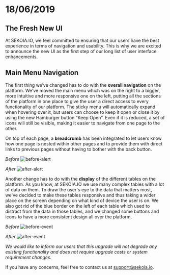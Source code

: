 # 18/06/2019

## The Fresh New UI

At SEKOIA.IO, we feel committed to ensuring that our users have the best experience in terms of navigation and usability. This is why we are excited to announce the new UI as the first step of our long list of user interface enhancements.

## Main Menu Navigation

The first thing we’ve changed has to do with the **overall navigation** on the platform. We’ve moved the main menu which was on the right to a bigger, more intuitive and more responsive one on the left, putting all the sections of the platform in one place to give the user a direct access to every functionality of our platform. The sticky menu will automatically expand when hovering over it, but users can choose to keep it open or close it by using the new Hamburger button “Keep Open”. Even if it is reduced, a set of icons will still be visible, making it easier to navigate from one page to the other.

On top of each page, a **breadcrumb** has been integrated to let users know how one page is nested within other pages and to provide them with direct links to previous pages without having to bother with the back button.

_Before_
![before-alert](../assets/release-1.6.15/before-alert.png)

_After_
![after-alert](../assets/release-1.6.15/after-alert.png)

Another change has to do with the **display** of the different tables on the platform. As you know, at SEKOIA.IO we use many complex tables with a lot of data on them. To draw the user's eye to the data that matters most, we've decided to make these tables responsive and thus taking a wider place on the screen depending on what kind of device the user is on. We also got rid of the blue border on the left of each table which used to distract from the data in those tables, and we changed some buttons and icons to have a more consistent design all over the platform.

_Before_
![before-event](../assets/release-1.6.15/before-event.png)

_After_
![after-event](../assets/release-1.6.15/after-event.png)

_We would like to inform our users that this upgrade will not degrade any existing functionality and does not require upgrade costs or system requirement changes._

If you have any concerns, feel free to contact us at [support@sekoia.io](mailto:support@sekoia.io).
